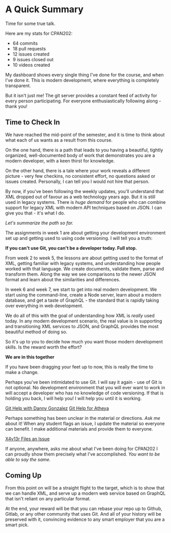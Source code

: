 # A Quick Summary

Time for some true talk.

Here are my stats for CPAN202:

* 64 commits
* 18 pull requests
* 12 issues created
* 9 issues closed out
* 10 videos created

My dashboard shows every single thing I've done for the course, and when I've done it. This is modern development, where everything is completely transparent.

But it isn't just me! The git server provides a constant feed of activity for every person participating. For everyone enthusiastically following along - thank you!

## Time to Check In

We have reached the mid-point of the semester, and it is time to think about what each of us wants as a result from this course.

On the one hand, there is a path that leads to you having a beautiful, tightly organized, well-documented body of work that demonstrates you are a modern developer, with a keen thirst for knowledge.

On the other hand, there is a tale where your work reveals a different picture - very few checkins, no consistent effort, no questions asked or issues created. Personally, I can tell you I would not hire that person.

By now, if you've been following the weekly updates, you'll understand that XML dropped out of favour as a web technology years ago. But it is still used in legacy systems. There is *huge demand* for people who can combine support for legacy XML with modern API techniques based on JSON. I can give you that - it's what I do.

*Let's summarize the path so far.*

The assignments in week 1 are about getting your development environment set up and getting used to using code versioning. I will tell you a truth:

 **If you can't use Git, you can't be a developer today. Full stop.**

 From week 2 to week 5, the lessons are about getting used to the format of XML, getting familiar with legacy systems, and understanding how people worked with that language. We create documents, validate them, parse and transform them. Along the way we see comparisons to the newer JSON format and learn about the similarities and differences.

 In week 6 and week 7, we start to get into real modern development. We start using the command-line, create a Node server, learn about a modern database, and get a taste of GraphQL - the standard that is rapidly taking over everything in web development.

 We do all of this with the goal of understanding how XML is *really* used today. In any modern development scenario, the real value is in supporting and transitioning XML services to JSON, and GraphQL provides the most beautiful method of doing so.

 So it's up to you to decide how much you want those modern development skills. Is the reward worth the effort?

 **We are in this together**

 If you have been dragging your feet up to now, this is really the time to make a change.

 Perhaps you've been intimidated to use Git. I will say it again - use of Git is not optional. No development environment that you will ever want to work in will accept a developer who has no knowledge of code versioning. If that is holding you back, I will help you! I will help you until it is working.

 [Git Help with Danny Gonzalez](https://oddlylabs.com/n01082049/CPAN202/issues/1)
 [Git Help for Atheya](https://oddlylabs.com/Atheya/CPAN202/issues/1)

 Perhaps something has been unclear in the material or directions. *Ask me* about it! When any student flags an issue, I update the material so everyone can benefit. I make additional materials and provide them to everyone.

 [X4v13r Files an Issue](https://oddlylabs.com/Humber/CPAN202/issues/24)

 If anyone, anywhere, asks me about what I've been doing for CPAN202 I can proudly show them precisely what I've accomplished. *You want to be able to say the same.*

## Coming Up

From this point on will be a straight flight to the target, which is to show that we can handle XML, and serve up a modern web service based on GraphQL that isn't reliant on any particular format.

At the end, your reward will be that you can rebase your repo up to Github, Gitlab, or any other community that uses Git. And all of your history will be preserved with it, convincing evidence to any smart employer that you are a smart pick.
